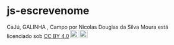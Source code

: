 # js-escrevenome


<p xmlns:cc="http://creativecommons.org/ns#" xmlns:dct="http://purl.org/dc/terms/"><span property="dct:title">CaJú, GALINHA , Campo</span> por <span property="cc:attributionName">Nicolas Douglas da Silva Moura</span> está licenciado sob <a href="https://creativecommons.org/licenses/by/4.0/?ref =chooser-v1" target="_blank" rel="license noopener noreferrer" style="display:inline-block;">CC BY 4.0<img style="height:22px!important;margin-left:3px;vertical- alinhar:texto inferior;" src="https://mirrors.creativecommons.org/presskit/icons/cc.svg?ref=chooser-v1" alt=""><img style="height:22px!important;margin-left:3px;vertical -align:texto inferior;" src="https://mirrors.creativecommons.org/presskit/icons/by.svg?ref=chooser-v1" alt=""></a></p>

